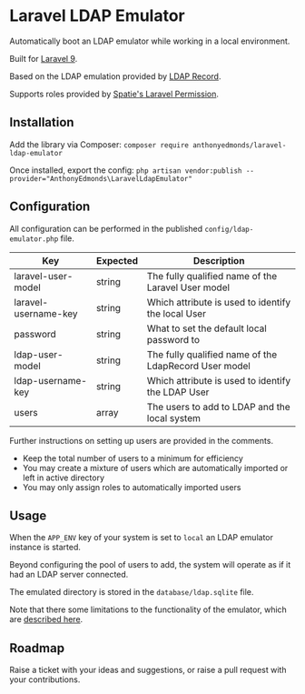 # Laravel LDAP Emulator

Automatically boot an LDAP emulator while working in a local environment.

Built for [Laravel 9](https://laravel.com/).

Based on the LDAP emulation provided by [LDAP Record](https://ldaprecord.com/).

Supports roles provided by [Spatie's Laravel Permission](https://spatie.be/docs/laravel-permission).

## Installation

Add the library via Composer: `composer require anthonyedmonds/laravel-ldap-emulator`

Once installed, export the config: `php artisan vendor:publish --provider="AnthonyEdmonds\LaravelLdapEmulator"`

## Configuration

All configuration can be performed in the published `config/ldap-emulator.php` file.

| Key                  | Expected | Description |
| -------------------- | -------- | ----------- |
| laravel-user-model   | string   | The fully qualified name of the Laravel User model |
| laravel-username-key | string   | Which attribute is used to identify the local User |
| password             | string   | What to set the default local password to |
| ldap-user-model      | string   | The fully qualified name of the LdapRecord User model |
| ldap-username-key    | string   | Which attribute is used to identify the LDAP User |
| users                | array    | The users to add to LDAP and the local system |

Further instructions on setting up users are provided in the comments.

* Keep the total number of users to a minimum for efficiency
* You may create a mixture of users which are automatically imported or left in active directory
* You may only assign roles to automatically imported users

## Usage

When the `APP_ENV` key of your system is set to `local` an LDAP emulator instance is started.

Beyond configuring the pool of users to add, the system will operate as if it had an LDAP server connected.

The emulated directory is stored in the `database/ldap.sqlite` file.

Note that there some limitations to the functionality of the emulator, which are [described here](https://ldaprecord.com/docs/laravel/v2/testing/#directory-emulator).

## Roadmap

Raise a ticket with your ideas and suggestions, or raise a pull request with your contributions.
